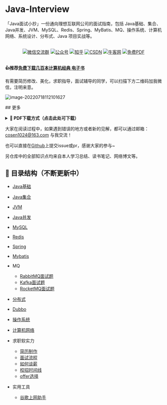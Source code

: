 
# Java-Interview
「Java面试小抄」一份通向理想互联网公司的面试指南，包括 Java基础、集合、Java并发、JVM、MySQL、Redis、Spring、MyBatis、MQ、操作系统、计算机网络、系统设计、分布式、Java 项目实战等。
 


<p align="center">
    <br>
    <a href="http://blog-img.coolsen.cn/img/image-20220207141405911.png"><img src="https://img.shields.io/badge/WeChat-微信交流群-blue.svg" alt="微信交流群"></a>
<a href="http://blog-img.coolsen.cn/img/公众号.jpg"><img src="https://img.shields.io/badge/公众号-程序员库森-green.svg" alt="公众号"></a>
  <a href="https://www.zhihu.com/people/ku-sen-1"><img src="https://img.shields.io/badge/知乎-程序员库森-informational.svg" alt="知乎"></a>
   <a href="https://blog.csdn.net/weixin_45545542"><img src="https://img.shields.io/badge/CSDN-程序员库森-important.svg" alt="CSDN"></a>
       <a href="https://www.nowcoder.com/profile/540390845"><img src="https://img.shields.io/badge/牛客网-程序员库森-9cf" alt="牛客网"></a>
           <a href="https://github.com/cosen1024/awesome-cs-books"><img src="https://img.shields.io/badge/PDF-免费计算机电子书籍-lightgrey.svg" alt="免费PDF"></a>
        </p>

<div>
 <br> <strong>👍推荐<a href="https://github.com/cosen1024/awesome-cs-books">免费下载几百本计算机经典 电子书</a></strong> <br>
    </div> 

<div>
<br>
有需要简历修改、美化，求职指导，面试辅导的同学，可以扫描下方二维码加我微信，注明来意。

![image-20220718112101627](http://blog-img.coolsen.cn/img/image-20220718112101627.png)

</div>
## 更多
<a name="download"></a>

<b><details><summary> :orange_book: PDF下载方式（点击此处可下载）</summary></b>


请微信扫描或搜索下方个人公众号『**程序员库森**』后，回复关键字『**pdf**』，即可下载该面试小抄的**最新 PDF 版本**。

<a name="公众号"></a>
<div align="center"><img src="http://blog-img.coolsen.cn/img/公众号.jpg" style="zoom:50%;" />
    <p>个人公众号</p>
</div>
</details>

大家在阅读过程中，如果遇到错误的地方或者新的见解，都可以通过邮箱：cosen1024@163.com 与我交流！

也可以直接在[Github](https://github.com/cosen1024/Java-Interview)上提交issue或pr，感谢大家的参与~

另仓库中的全部知识点均来自本人学习总结、读书笔记、网络博文等。
## 🚀 目录结构（不断更新中）

* [Java基础](/doc/Java基础/面试题.md)
* [Java集合](/doc/Java集合/面试题.md)
* [JVM](/doc/JVM/面试题.md)
* [Java并发](/doc/Java并发/面试题.md)
* [MySQL](/doc/MySQL/面试题.md)
* [Redis](/doc/Redis/面试题.md)
* [Spring](/doc/Spring/面试题.md)
* [Mybatis](/doc/Mybatis/面试题.md)
* MQ
    * [RabbitMQ面试题](/doc/MQ/RabbitMQ面试题.md)
    * [Kafka面试题](/doc/MQ/Kafka面试题.md)
    * [RocketMQ面试题](/doc/MQ/RocketMQ面试题.md)
* [分布式](/doc/分布式/面试题.md)
* [Dubbo](/doc/Dubbo/面试题.md)
* [操作系统](/doc/操作系统/面试题.md)
* [计算机网络](/doc/计算机网络/面试题.md)
* 求职软实力
    * [简历制作](doc/软实力/程序员简历.md)
    * [面试流程](doc/软实力/大厂面试流程.md)
    * [如何谈薪](doc/软实力/聊聊谈薪.md)
    * [校招时间线](doc/软实力/校招时间线.md)
    * [offer选择](doc/软实力/offer选择.md)

* 实用工具
    * [谷歌上网助手](doc/实用工具/谷歌上网助手GHelper.md)


